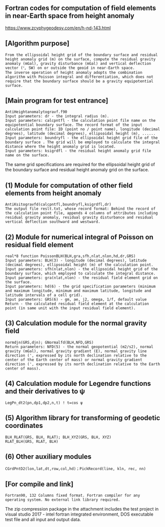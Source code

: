 ## Fortran codes for computation of field elements in near-Earth space from height anomaly
https://www.zcyphygeodesy.com/en/h-nd-143.html
## [Algorithm purpose]
    From the ellipsoidal height grid of the boundary surface and residual height anomaly grid (m) on the surface, compute the residual gravity anomaly (mGal), gravity disturbance (mGal) and vertical deflection vector (ʺ, SW) on or outside the geoid in near-Earth space. 
    The inverse operation of height anomaly adopts the combination algorithm with Poisson integral and differentiation, which does not require that the boundary surface should be a gravity equipotential surface.
## [Main program for test entrance]
    AntiHeightanomalytogravf.f90
    Input parameters: dr - the integral radius (m).
    Input parameters: calcpntfl - the calculation point file name on the equipotential boundary surface. The record format of the input calculation point file: ID (point no / point name), longitude (decimal degrees), latitude (decimal degrees), ellipsoidal height (m), ......
    Input parameters: boundryfl - the ellipsoidal height grid file of the boundary surface . The grid will be employed to calculate the integral distance where the height anomaly grid is located.
    Input parameters: ksigrdfl - the residual height anomaly grid file name on the surface.
The same grid specifications are required for the ellipsoidal height grid of the boundary  surface and residual  height anomaly grid on the surface.
## (1) Module for computation of other field elements from height anomaly
    AntiKsitogravfd(calcpntfl,boundryfl,ksigrdfl,dr)
    The output file reslt.txt, whose record format: Behind the record of the calculation point file, appends 4 columns of attributes including residual gravity anomaly, residual gravity disturbance and residual vertical deflection southward and westward.
## (2) Module for numerical integral of Poisson on residual field element
    real*8 function PoissonBLH(BLH,gra,sfh,nlat,nlon,hd,dr,GRS)
    Input parameters: BLH(3) - longitude (decimal degrees), latitude (decimal degrees), ellipsoidal height (m) of the calculation point.
    Input parameters: sfh(nlat,nlon) - the ellipsoidal height grid of the boundary surface, which employed to calculate the integral distance.
    Input parameters: gra(nlat,nlon) - the residual field element grid on the surface.
    Input parameters: hd(6) - the grid specification parameters (minimum and maximum longitude, minimum and maximum latitude, longitude and latitude intervals of a cell grid).
    Input parameters: GRS(6) - gm, ae, j2, omega, 1/f, default value
    Return - the calculated residual field element at the calculation point (in same unit with the input residual field element).
## (3) Calculation module for the normal gravity field
    normdjn(GRS,djn); GNormalfd(BLH,NFD,GRS)
    Return parameters: NFD(5) - the normal geopotential (m2/s2), normal gravity (mGal), normal gravity gradient (E), normal gravity line direction (', expressed by its north declination relative to the center of the Earth center of mass) or normal gravity gradient direction (', expressed by its north declination relative to the Earth center of mass).
## (4) Calculation module for Legendre functions and their derivatives to ψ
    LegPn_dt2(pn,dp1,dp2,n,t) ! t=cos ψ
## (5) Algorithm library for transforming of geodetic coordinates
    BLH_RLAT(GRS, BLH, RLAT); BLH_XYZ(GRS, BLH, XYZ)
    RLAT_BLH(GRS, RLAT, BLH)
## (6) Other auxiliary modules
    CGrdPntD2(lon,lat,dt,row,col,hd)；PickRecord(line, kln, rec, nn)
## [For compile and link]
    Fortran90, 132 Columns fixed format. Fortran compiler for any operating system. No external link library required.
The zip compression package in the attachment includes the test project in visual studio 2017 - intel fortran integrated environment, DOS executable test file and all input and output data.
